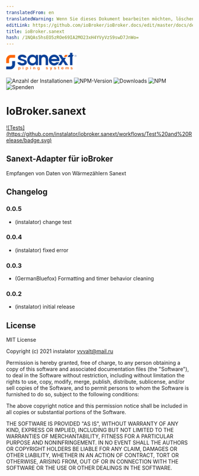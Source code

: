 ```yaml
---
translatedFrom: en
translatedWarning: Wenn Sie dieses Dokument bearbeiten möchten, löschen Sie bitte das Feld "translationsFrom". Andernfalls wird dieses Dokument automatisch erneut übersetzt
editLink: https://github.com/ioBroker/ioBroker.docs/edit/master/docs/de/adapterref/iobroker.sanext/README.md
title: ioBroker.sanext
hash: /1NQAs5hsEO5zROe69IA2MO23xH4YVyVzS9swD7JnWo=
---
```

![Logo](../../../en/adapterref/iobroker.sanext/admin/sanext_l.png)

![Anzahl der Installationen](http://iobroker.live/badges/sanext-stable.svg)
![NPM-Version](http://img.shields.io/npm/v/iobroker.sanext.svg)
![Downloads](https://img.shields.io/npm/dm/iobroker.sanext.svg)
![NPM](https://nodei.co/npm/iobroker.sanext.png?downloads=true)
![Spenden](https://img.shields.io/badge/Donate-PayPal-green.svg)

# IoBroker.sanext
[![Tests] (https://github.com/instalator/iobroker.sanext/workflows/Test%20and%20Release/badge.svg)](https://github.com/instalator/ioBroker.sanext/actions/)

## Sanext-Adapter für ioBroker
Empfangen von Daten von Wärmezählern Sanext

## Changelog

### 0.0.5
* (instalator) change test

### 0.0.4
* (instalator) fixed error

### 0.0.3
* (GermanBluefox) Formatting and timer behavior cleaning

### 0.0.2
* (instalator) initial release

## License
MIT License

Copyright (c) 2021 instalator <vvvalt@mail.ru>

Permission is hereby granted, free of charge, to any person obtaining a copy
of this software and associated documentation files (the "Software"), to deal
in the Software without restriction, including without limitation the rights
to use, copy, modify, merge, publish, distribute, sublicense, and/or sell
copies of the Software, and to permit persons to whom the Software is
furnished to do so, subject to the following conditions:

The above copyright notice and this permission notice shall be included in all
copies or substantial portions of the Software.

THE SOFTWARE IS PROVIDED "AS IS", WITHOUT WARRANTY OF ANY KIND, EXPRESS OR
IMPLIED, INCLUDING BUT NOT LIMITED TO THE WARRANTIES OF MERCHANTABILITY,
FITNESS FOR A PARTICULAR PURPOSE AND NONINFRINGEMENT. IN NO EVENT SHALL THE
AUTHORS OR COPYRIGHT HOLDERS BE LIABLE FOR ANY CLAIM, DAMAGES OR OTHER
LIABILITY, WHETHER IN AN ACTION OF CONTRACT, TORT OR OTHERWISE, ARISING FROM,
OUT OF OR IN CONNECTION WITH THE SOFTWARE OR THE USE OR OTHER DEALINGS IN THE
SOFTWARE.